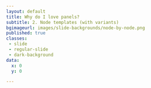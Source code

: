 ```yaml
---
layout: default
title: Why do I love panels?
subtitle: 2. Node templates (with variants)
bgimageurl: images/slide-backgrounds/node-by-node.png
published: true
classes:
 - slide
 - regular-slide
 - dark-background
data:
  x: 0
  y: 0

---
```

